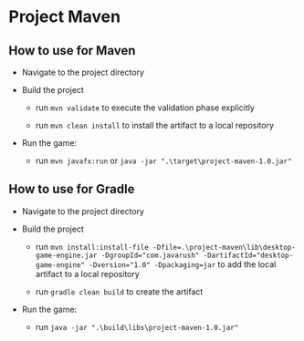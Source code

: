 # Project Maven

## How to use for Maven

+ Navigate to the project directory

+ Build the project

  + run `mvn validate` to execute the validation phase explicitly

  + run `mvn clean install` to install the artifact to a local repository

+ Run the game:

  + run `mvn javafx:run` or `java -jar ".\target\project-maven-1.0.jar"`

## How to use for Gradle

+ Navigate to the project directory

+ Build the project

  + run `mvn install:install-file -Dfile=.\project-maven\lib\desktop-game-engine.jar -DgroupId="com.javarush" -DartifactId="desktop-game-engine" -Dversion="1.0" -Dpackaging=jar` to add the local artifact to a local repository

  + run `gradle clean build` to create the artifact

+ Run the game:

  + run `java -jar ".\build\libs\project-maven-1.0.jar"`
